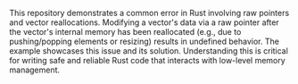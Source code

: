 This repository demonstrates a common error in Rust involving raw pointers and vector reallocations.  Modifying a vector's data via a raw pointer after the vector's internal memory has been reallocated (e.g., due to pushing/popping elements or resizing) results in undefined behavior. The example showcases this issue and its solution.  Understanding this is critical for writing safe and reliable Rust code that interacts with low-level memory management.
